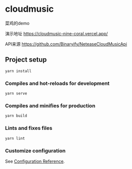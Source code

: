 # cloudmusic

菜鸡的demo

演示地址
https://cloudmusic-nine-coral.vercel.app/

API来源
https://github.com/Binaryify/NeteaseCloudMusicApi

## Project setup

```
yarn install
```

### Compiles and hot-reloads for development

```
yarn serve
```

### Compiles and minifies for production
```
yarn build
```

### Lints and fixes files
```
yarn lint
```

### Customize configuration
See [Configuration Reference](https://cli.vuejs.org/config/).
